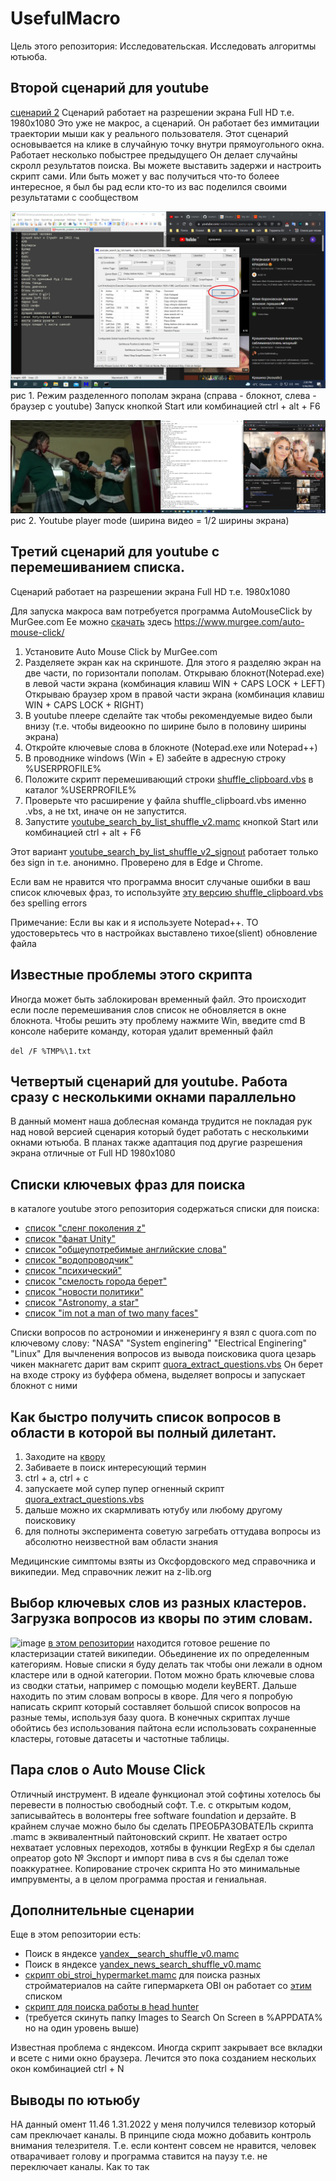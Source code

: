 # UsefulMacro
Цель этого репозитория: Исследовательская. Исследовать алгоритмы ютьюба.


## Второй сценарий для youtube
[сценарий 2](https://github.com/Kvazikot/UsefulMacro/raw/master/youtube_search_by_list_shuffle_v2.mamc)
Сценарий работает на разрешении экрана Full HD т.е. 1980x1080
Это уже не макрос, а сценарий.
Он работает без иммитации траектории мыши как у реального пользователя.
Этот сценарий основывается на клике в случайную точку внутри прямоугольного окна.
Работает несколько побыстрее предыдущего
Он делает случайны скролл результатов поиска. Вы можете выставить задержи и настроить скрипт сами.
Или быть может у вас получиться что-то болеее интересное, я был бы рад если кто-то из вас поделился своими результатами с сообществом

![image](https://github.com/Kvazikot/UsefulMacro/blob/master/youtube_search_by_list.png)
рис 1. Режим разделенного пополам экрана (справа - блокнот, слева - браузер с youtube)
Запуск кнопкой Start или комбинацией ctrl + alt + F6

![image](https://github.com/Kvazikot/UsefulMacro/blob/master/yotube_player_mode2.png)
рис 2. Youtube player mode (ширина видео = 1/2 ширины экрана)


## Третий сценарий для youtube с перемешиванием списка.
Сценарий работает на разрешении экрана Full HD т.е. 1980x1080

Для запуска макроса вам потребуется программа AutoMouseClick by MurGee.com 
Ее можно [скачать](https://www.murgee.com/auto-mouse-click/download/setup.exe) здесь https://www.murgee.com/auto-mouse-click/
1. Установите Auto Mouse Click by MurGee.com
2. Разделяете экран как на скриншоте. Для этого я разделяю экран на две части, по горизонтали пополам. Открываю блокнот(Notepad.exe) в левой части экрана (комбинация клавиш WIN + CAPS LOCK + LEFT) Открываю браузер хром в правой части экрана (комбинация клавиш WIN + CAPS LOCK + RIGHT)
3. В youtube плеере сделайте так чтобы рекомендуемые видео были внизу (т.е. чтобы видеоокно по ширине было в половину ширины экрана)
4. Откройте ключевые слова в блокноте (Notepad.exe или Notepad++)
5. В проводнике windows (Win + E) забейте в адресную строку %USERPROFILE%
6. Положите скрипт перемешивающий строки [shuffle_clipboard.vbs](https://github.com/Kvazikot/UsefulMacro/raw/master/shuffle_clipboard.vbs) в каталог %USERPROFILE%
7. Проверьте что расширение у файла shuffle_clipboard.vbs именно .vbs, а не txt, иначе он не запустится.
8. Запустите [youtube_search_by_list_shuffle_v2.mamc](https://github.com/Kvazikot/UsefulMacro/raw/master/youtube_search_by_list_shuffle_v2.mamc) кнопкой Start или комбинацией ctrl + alt + F6

Этот вариант [youtube_search_by_list_shuffle_v2_signout](https://github.com/Kvazikot/UsefulMacro/raw/master/youtube_search_by_list_shuffle_v2_signout%20.mamc) работает только без sign in т.е. анонимно. Проверено для в Edge и Chrome.

Если вам не нравится что программа вносит случаные ошибки в ваш список ключевых фраз, 
то используйте [эту версию shuffle_clipboard.vbs](https://raw.githubusercontent.com/Kvazikot/UsefulMacro/6ac0ab5b5273aacfde10d046d6bdb9488677f378/shuffle_clipboard.vbs) без spelling errors

Примечание: Если вы как и я используете Notepad++. ТО удостоверьтесь что в настройках выставлено тихое(slient) обновление файла

## Известные проблемы этого скрипта
Иногда может быть заблокирован временный файл. 
Это происходит если после перемешивания слов список не обновляется в окне блокнота.
Чтобы решить эту проблему нажмите Win, введите cmd
В консоле наберите команду, которая удалит временный файл

```del /F %TMP%\1.txt```


## Четвертый сценарий для youtube. Работа сразу с несколькими окнами параллельно

В данный момент наша доблесная команда трудится не покладая рук над новой версией
сценария который будет работать с несколькими окнами ютьюба.
В планах также адаптация под другие разрешения экрана отличные от Full HD 1980x1080

## Списки ключевых фраз для поиска
в каталоге youtube этого репозитория содержаться списки для поиска:

* [список "сленг поколения z"](https://github.com/Kvazikot/UsefulMacro/blob/master/youtube/z_gen_slang.txt)
* [список "фанат Unity"](https://github.com/Kvazikot/UsefulMacro/blob/master/youtube/unity_fan_list.txt)
* [список "общеупотребимые английские слова"](https://github.com/Kvazikot/UsefulMacro/blob/master/youtube/common_english_shuffled.txt)
* [список "водопроводчик"](https://github.com/Kvazikot/UsefulMacro/blob/master/youtube/plumber_keywords.txt)
* [список "психический"](https://raw.githubusercontent.com/Kvazikot/UsefulMacro/master/youtube/mentalist_list.txt)
* [список "смелость города берет"](https://raw.githubusercontent.com/Kvazikot/UsefulMacro/master/youtube/courage_list.txt)
* [список "новости политики"](https://raw.githubusercontent.com/Kvazikot/UsefulMacro/master/youtube/search_news_list.txt)
* [список "Astronomy, a star"](https://github.com/Kvazikot/UsefulMacro/blob/master/youtube/astronomy_the_stars_list.txt)
* [список "im not a man of two many faces"](https://github.com/Kvazikot/UsefulMacro/blob/master/youtube/medical_search_list_rus.txt)

Списки вопросов по астрономии и инженерингу я взял с quora.com по ключевому слову: 
"NASA" "System enginering" "Electrical Enginering" "Linux"
Для вычленения вопросов из вывода поисковика quora цезарь чикен макнагетс дарит вам скрипт
[quora_extract_questions.vbs](https://github.com/Kvazikot/UsefulMacro/blob/master/quora_extract_questions.vbs)
Он берет на входе строку из буффера обмена, выделяет вопросы и запускает блокнот с ними

## Как быстро получить список вопросов в области в которой вы полный дилетант.
1. Заходите на [квору](https://www.quora.com/search?q=engine%20repair)
2. Забиваете в поиск интересующий термин
3. ctrl + a, ctrl + c
4. запускаете мой супер пупер огненный скрипт [quora_extract_questions.vbs](https://github.com/Kvazikot/UsefulMacro/blob/master/quora_extract_questions.vbs)
5. дальше можно их скармливать ютубу или любому другому поисковику
6. для полноты эксперимента советую загребать оттудава вопросы из абсолютно неизвестной вам области знания

Медицинские симптомы взяты из Оксфордовского мед справочника и википедии.
Мед справочник лежит на z-lib.org 

## Выбор ключевых слов из разных кластеров. Загрузка вопросов из кворы по этим словам.
![image](http://intelligentonlinetools.com/blog/wp-content/uploads/2017/07/Kmeans-CLustering-S1-dataset--300x211.png)
[в этом репозитории](https://github.com/rezacsedu/Clustering_wikipedia_articles) 
находится готовое решение по кластеризации статей википедии. Обьединение их по определенным категориям.
Новые списки я буду делать так чтобы они лежали в одном кластере или в одной категории.
Потом можно брать ключевые слова из сводки статьи, например с помощью модели keyBERT. 
Дальше находить по этим словам вопросы в кворе. 
Для чего я попробую написать скрипт который составляет большой список вопросов на разные темы, используя базу quora.
В конечных скриптах лучше обойтись без использования пайтона если использовать сохраненные кластеры, готовые датасеты и частотные таблицы.

## Пара слов о Auto Mouse Click
Отличный инструмент. В идеале функционал этой софтины хотелось бы перевести в полностью свободный софт. 
Т.е. с открытым кодом, записывайтесь в волонтеры free software foundation и дерзайте.
В крайнем случае можно было бы сделать ПРЕОБРАЗОВАТЕЛЬ скрипта .mamc в эквивалентный пайтоновский скрипт.
Не хватает остро нехватает условных переходов, хотябы в функции RegExp я бы сделал опреатор goto № 
Экспорт и импорт пива в cvs я бы сделал тоже поаккуратнее.
Копирование строчек скрипта
Но это минимальные импрувменты, а в целом программа простая и гениальная.

## Дополнительные сценарии
Еще в этом репозитории есть:
* Поиск в яндексе [yandex__search_shuffle_v0.mamc](https://github.com/Kvazikot/UsefulMacro/raw/master/yandex__search_shuffle_v0.mamc)
* Поиск в яндексе [yandex_news_search_shuffle_v0.mamc](https://github.com/Kvazikot/UsefulMacro/raw/master/yandex_news_search_shuffle_v0.mamc)
* [скрипт obi_stroi_hypermarket.mamc](https://github.com/Kvazikot/UsefulMacro/raw/master/obi_stroi_hypermarket.mamc) для поиска разных стройматериалов на сайте гипермаркета OBI он работает со [этим](https://raw.githubusercontent.com/Kvazikot/UsefulMacro/master/youtube/obi_list.txt) списком
* [скрипт для поиска работы в head hunter](https://github.com/Kvazikot/UsefulMacro/raw/master/shit_head_hunter.mamc)
* (требуется скинуть папку  Images to Search On Screen в %APPDATA% но на один уровень выше)


Известная проблема с яндексом. Иногда скрипт закрывает все вкладки и всете с ними окно браузера.
Лечится это пока созданием нескольих окон комбинацией ctrl + N

## Выводы по ютьюбу
НА данный омент 11.46 1.31.2022 у меня получился телевизор который сам преключает каналы.
В принципе сюда можно добавить контроль внимания телезрителя. Т.е. если контент совсем не нравится, человек отварачивает голову и программа ставится на паузу т.е. не переключает каналы. Как то так


